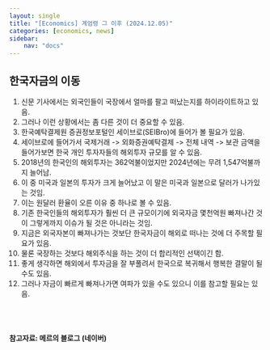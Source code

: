 ```yaml
---
layout: single
title: "[Economics] 계엄령 그 이후 (2024.12.05)"
categories: [economics, news]
sidebar:
    nav: "docs"
---
```


## 한국자금의 이동
1. 신문 기사에서는 외국인들이 국장에서 얼마를 팔고 떠났는지를 하이라이트하고 있음.
1. 그러나 이런 상황에서는 좀 다른 것이 더 중요할 수 있음.
1. 한국예탁결제원 증권정보포털인 세이브로(SEIBro)에 들어가 볼 필요가 있음.
1. 세이브로에 들어가서 국제거래 -> 외화증권예탁결제 -> 전체 내역 -> 보관 금액을 들어가보면 한국 개인 투자자들의 해외투자 규모를 알 수 있음.
1. 2018년의 한국인의 해외투자는 362억불이었지만 2024년에는 무려 1,547억불까지 늘어남.
1. 이 중 미국과 일본의 투자가 크게 늘어났고 이 말은 미국과 일본으로 달러가 나가있는 것임.
1. 이는 원달러 환율이 오른 이유 중 하나로 볼 수 있음.
1. 기존 한국인들의 해외투자가 훨씬 더 큰 규모이기에 외국자금 몇천억원 빠져나간 것이 그렇게까지 이슈가 될 것은 아니라는 것임.
1. 지금은 외국자본이 빠져나가는 것보단 한국자금이 해외로 떠나는 것에 더 주목할 필요가 있음.
1. 물론 국장하는 것보다 해외주식을 하는 것이 더 합리적인 선택이긴 함.
1. 좋게 생각하면 해외에서 투자금을 잘 부풀려서 한국으로 복귀해서 행복한 결말이 될 수도 있음.
1. 그러나 자금이 빠르게 빠져나가면 여파가 있을 수도 있으니 이를 참고할 필요는 있음.


<br/>
<br/>

#### 참고자료: 메르의 블로그 (네이버) 
